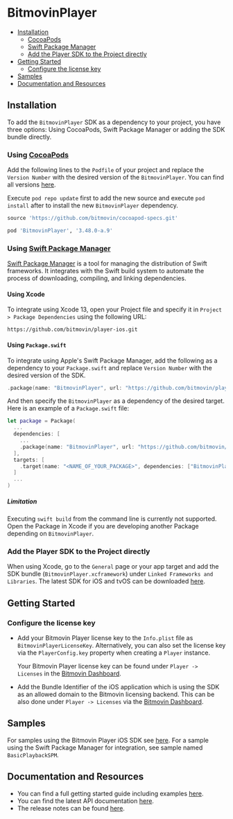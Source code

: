 # BitmovinPlayer

- [Installation](#installation)
    - [CocoaPods](#using-cocoapods)
    - [Swift Package Manager](#using-swift-package-manager)
    - [Add the Player SDK to the Project directly](#add-the-player-sdk-to-the-project-directly)
- [Getting Started](#getting-started)
    - [Configure the license key](#configure-the-license-key)
- [Samples](#samples)
- [Documentation and Resources](#documentation-and-resources)

## Installation
To add the `BitmovinPlayer` SDK as a dependency to your project, you have three options: Using CocoaPods, Swift Package Manager or adding the SDK bundle directly.

### Using [CocoaPods](https://cocoapods.org/)
Add the following lines to the `Podfile` of your project and replace the `Version Number` with the desired version of the `BitmovinPlayer`. You can find all versions [here](https://github.com/bitmovin/cocoapod-specs/tree/master/Specs/BitmovinPlayer).

Execute `pod repo update` first to add the new source and execute `pod install` after to install the new `BitmovinPlayer` dependency.

```ruby
source 'https://github.com/bitmovin/cocoapod-specs.git'

pod 'BitmovinPlayer', '3.48.0-a.9'
```

### Using [Swift Package Manager](https://swift.org/package-manager/)
[Swift Package Manager](https://swift.org/package-manager/) is a tool for managing the distribution of Swift frameworks. It integrates with the Swift build system to automate the process of downloading, compiling, and linking dependencies.

#### Using Xcode
To integrate using Xcode 13, open your Project file and specify it in `Project > Package Dependencies` using the following URL:

```
https://github.com/bitmovin/player-ios.git
```

#### Using `Package.swift`
To integrate using Apple's Swift Package Manager, add the following as a dependency to your `Package.swift` and replace `Version Number` with the desired version of the SDK.

```swift
.package(name: "BitmovinPlayer", url: "https://github.com/bitmovin/player-ios.git", .exact("Version Number"))
```

And then specify the `BitmovinPlayer` as a dependency of the desired target. Here is an example of a `Package.swift` file:

```swift
let package = Package(
  ...
  dependencies: [
    ...
    .package(name: "BitmovinPlayer", url: "https://github.com/bitmovin/player-ios.git", .exact("Version Number"))
  ],
  targets: [
    .target(name: "<NAME_OF_YOUR_PACKAGE>", dependencies: ["BitmovinPlayer"])
  ]
  ...
)
```

##### Limitation
Executing `swift build` from the command line is currently not supported. Open the Package in Xcode if you are developing another Package depending on `BitmovinPlayer`.

### Add the Player SDK to the Project directly
When using Xcode, go to the `General` page or your app target and add the SDK bundle (`BitmovinPlayer.xcframework`) under `Linked Frameworks and Libraries`. The latest SDK for iOS and tvOS can be downloaded [here](https://cdn.bitmovin.com/player/ios_tvos/3.48.0-a.9/BitmovinPlayer.zip).

## Getting Started
### Configure the license key

- Add your Bitmovin Player license key to the `Info.plist` file as `BitmovinPlayerLicenseKey`. Alternatively, you can also set the license key via the `PlayerConfig.key` property when creating a `Player` instance.

    Your Bitmovin Player license key can be found under `Player -> Licenses` in the [Bitmovin Dashboard](https://bitmovin.com/dashboard).

- Add the Bundle Identifier of the iOS application which is using the SDK as an allowed domain to the Bitmovin licensing backend. This can be also done under `Player -> Licenses` via the [Bitmovin Dashboard](https://dashboard.bitmovin.com).

## Samples

For samples using the Bitmovin Player iOS SDK see [here](https://github.com/bitmovin/bitmovin-player-ios-samples).
For a sample using the Swift Package Manager for integration, see sample named `BasicPlaybackSPM`.


## Documentation and Resources
-   You can find a full getting started guide including examples [here](https://bitmovin.com/docs/player/getting-started/ios).
-   You can find the latest API documentation [here](https://bitmovin.com/docs/player/api-reference/ios/ios-sdk-api-reference-v3#/player/ios/3/docs/index.html).
-   The release notes can be found [here](https://bitmovin.com/docs/player/releases/ios).
